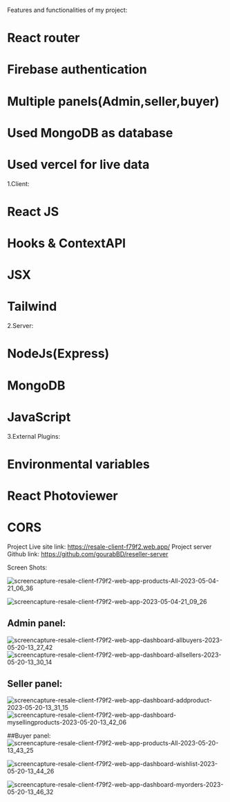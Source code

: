 Features and functionalities of my project:

# React router
# Firebase authentication
# Multiple panels(Admin,seller,buyer)
# Used MongoDB as database
# Used vercel for live data




1.Client:

# React JS
# Hooks & ContextAPI
# JSX
# Tailwind

2.Server:

# NodeJs(Express)
# MongoDB
# JavaScript

3.External Plugins:

# Environmental variables
# React Photoviewer
# CORS

Project Live site link: https://resale-client-f79f2.web.app/
Project server Github link: https://github.com/gourabBD/reseller-server

Screen Shots: 

![screencapture-resale-client-f79f2-web-app-products-All-2023-05-04-21_06_36](https://user-images.githubusercontent.com/67328861/236249676-8fe3438d-9d89-44a0-91a8-39c9c723bdc4.png)


![screencapture-resale-client-f79f2-web-app-2023-05-04-21_09_26](https://user-images.githubusercontent.com/67328861/236250271-30715ec0-3e54-4c16-9862-0b24c2da9985.png)

## Admin panel:

![screencapture-resale-client-f79f2-web-app-dashboard-allbuyers-2023-05-20-13_27_42](https://github.com/gourabBD/reseller-client/assets/67328861/55c1e5f8-d689-4981-9bc9-815b3cfbd083)
![screencapture-resale-client-f79f2-web-app-dashboard-allsellers-2023-05-20-13_30_14](https://github.com/gourabBD/reseller-client/assets/67328861/b910c391-b0ef-4144-89e3-6a20dcb46bd6)


## Seller panel:
![screencapture-resale-client-f79f2-web-app-dashboard-addproduct-2023-05-20-13_31_15](https://github.com/gourabBD/reseller-client/assets/67328861/3178723f-24f5-4231-9332-ebdb044f7059)
![screencapture-resale-client-f79f2-web-app-dashboard-mysellingproducts-2023-05-20-13_42_06](https://github.com/gourabBD/reseller-client/assets/67328861/76eacc42-51b3-4528-a07b-2ddf0d9fcfa0)


##Buyer panel: 
![screencapture-resale-client-f79f2-web-app-products-All-2023-05-20-13_43_25](https://github.com/gourabBD/reseller-client/assets/67328861/4f8e1163-24ad-4e85-bc1f-50d222d3cfe0)

![screencapture-resale-client-f79f2-web-app-dashboard-wishlist-2023-05-20-13_44_26](https://github.com/gourabBD/reseller-client/assets/67328861/43ac3f00-f6ea-4101-bcbd-30be8f76c938)


![screencapture-resale-client-f79f2-web-app-dashboard-myorders-2023-05-20-13_46_32](https://github.com/gourabBD/reseller-client/assets/67328861/14434162-77d4-4b78-b5ae-50b6bb4e567d)

